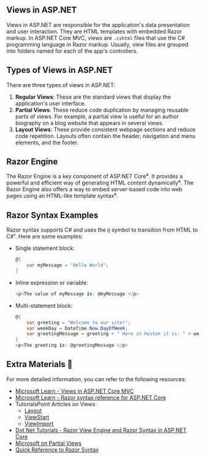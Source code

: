 ## Views in ASP.NET

Views in ASP.NET are responsible for the application's data presentation and user interaction. They are HTML templates with embedded Razor markup. In ASP.NET Core MVC, views are `.cshtml` files that use the C# programming language in Razor markup. Usually, view files are grouped into folders named for each of the app's controllers.

## Types of Views in ASP.NET

There are three types of views in ASP.NET:

1. **Regular Views**: These are the standard views that display the application's user interface.
2. **Partial Views**: These reduce code duplication by managing reusable parts of views. For example, a partial view is useful for an author biography on a blog website that appears in several views.
3. **Layout Views**: These provide consistent webpage sections and reduce code repetition. Layouts often contain the header, navigation and menu elements, and the footer.

## Razor Engine

The Razor Engine is a key component of ASP.NET Core⁶. It provides a powerful and efficient way of generating HTML content dynamically⁶. The Razor Engine also offers a way to embed server-based code into web pages using an HTML-like template syntax⁶.

## Razor Syntax Examples

Razor syntax supports C# and uses the `@` symbol to transition from HTML to C#¹. Here are some examples:

- Single statement block:
    ```csharp
    @{
        var myMessage = "Hello World";
    }
    ```
- Inline expression or variable:
    ```csharp
    <p>The value of myMessage is: @myMessage </p>
    ```
- Multi-statement block:
    ```csharp
    @{
        var greeting = "Welcome to our site!";
        var weekDay = DateTime.Now.DayOfWeek;
        var greetingMessage = greeting + " Here in Huston it is: " + weekDay;
    }
    <p>The greeting is: @greetingMessage </p>
    ```
## Extra Materials 📘

For more detailed information, you can refer to the following resources:

- [Microsoft Learn - Views in ASP.NET Core MVC](^10^)
- [Microsoft Learn - Razor syntax reference for ASP.NET Core](^1^)
- TutorialsPoint Articles on Views
  - [Layout](https://www.tutorialspoint.com/asp.net_core/asp.net_core_razor_layout_views.htm)
  - [ViewStart](https://www.tutorialspoint.com/asp.net_core/asp.net_core_razor_view_start.htm)
  - [ViewImport](https://www.tutorialspoint.com/asp.net_core/asp.net_core_razor_view_import.htm)
- [Dot Net Tutorials - Razor View Engine and Razor Syntax in ASP.NET Core](^6^)
- [Microsoft on Partial Views](https://docs.microsoft.com/en-us/aspnet/core/mvc/views/partial?view=aspnetcore-2.1)
- [Quick Reference to Razor Syntax](https://haacked.com/archive/2011/01/06/razor-syntax-quick-reference.aspx/)